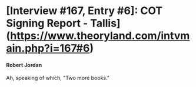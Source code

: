 # [Interview #167, Entry #6]: COT Signing Report - Tallis](https://www.theoryland.com/intvmain.php?i=167#6)

#### Robert Jordan

Ah, speaking of which, "Two more books."


